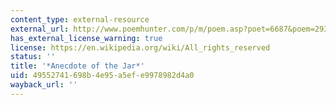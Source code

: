 ```yaml
---
content_type: external-resource
external_url: http://www.poemhunter.com/p/m/poem.asp?poet=6687&poem=29358
has_external_license_warning: true
license: https://en.wikipedia.org/wiki/All_rights_reserved
status: ''
title: '*Anecdote of the Jar*'
uid: 49552741-698b-4e95-a5ef-e9978982d4a0
wayback_url: ''
---
```

